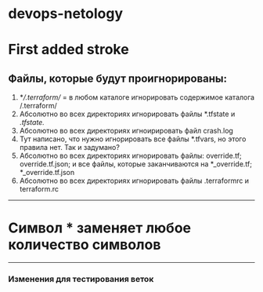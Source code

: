 # devops-netology
# First added stroke

## Файлы, которые будут проигнорированы:
1. **/.terraform/* = в любом каталоге игнорировать содержимое каталога /.terraform/
1. Абсолютно во всех директориях игнорировать файлы *.tfstate и *.tfstate.*
1. Абсолютно во всех директориях игноирировать файл crash.log
1. Тут написано, что нужно игнорировать все файлы *.tfvars, но этого правила нет. Так и задумано?
1. Абсолютно во всех директориях игнорировать файлы: override.tf; override.tf.json; и все файлы,
которые заканчиваются на  *_override.tf; *_override.tf.json
1. Абсолютно во всех директориях игнорировать файлы .terraformrc и terraform.rc
***
# Символ * заменяет любое количество символов
***
### Изменения для тестирования веток

